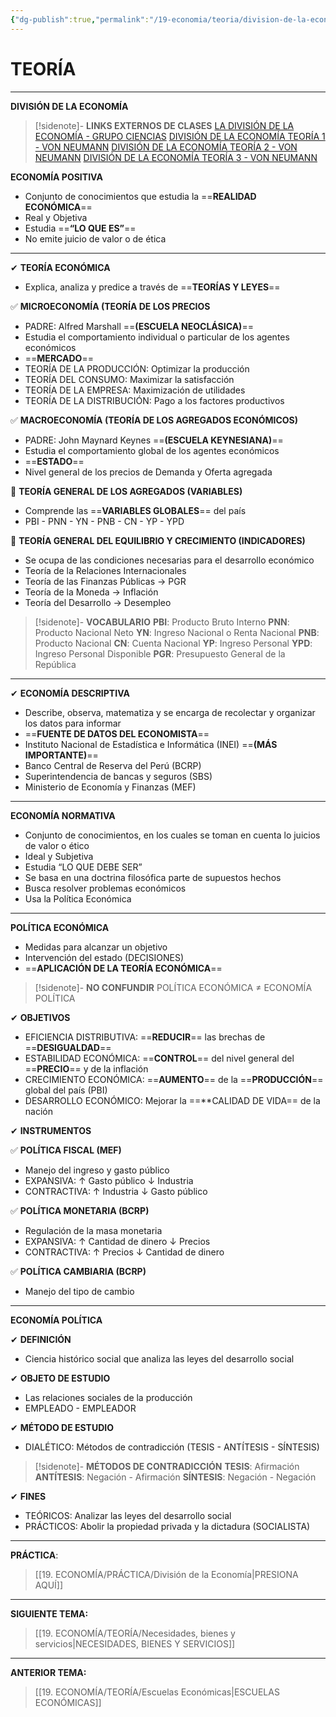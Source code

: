 ```yaml
---
{"dg-publish":true,"permalink":"/19-economia/teoria/division-de-la-economia/","tags":["Economía","Teoría"]}
---
```


# TEORÍA
---
**DIVISIÓN DE LA ECONOMÍA**

>[!sidenote]- **LINKS EXTERNOS DE CLASES** 
>[LA DIVISIÓN DE LA ECONOMÍA - GRUPO CIENCIAS](https://www.youtube.com/watch?v=tywej3u0GXw) 
>[DIVISIÓN DE LA ECONOMÍA TEORÍA 1 - VON NEUMANN](https://www.youtube.com/watch?v=pS3pdPu-jFc) 
>[DIVISIÓN DE LA ECONOMÍA TEORÍA 2 - VON NEUMANN](https://www.youtube.com/watch?v=EopTraLxM70) 
>[DIVISIÓN DE LA ECONOMÍA TEORÍA 3 - VON NEUMANN](https://www.youtube.com/watch?v=32MzaI9gYV0) 

**ECONOMÍA POSITIVA**
- Conjunto de conocimientos que estudia la ==**REALIDAD ECONÓMICA**==
- Real y Objetiva 
- Estudia ==**“LO QUE ES”**==
- No emite juicio de valor o de ética

---
✔ **TEORÍA ECONÓMICA**
- Explica, analiza y predice a través de ==**TEORÍAS Y LEYES**==

✅ **MICROECONOMÍA (TEORÍA DE LOS PRECIOS**
- PADRE: Alfred Marshall ==**(ESCUELA NEOCLÁSICA)**==
- Estudia el comportamiento individual o particular de los agentes económicos
- ==**MERCADO**==
- TEORÍA DE LA PRODUCCIÓN: Optimizar la producción
- TEORÍA DEL CONSUMO: Maximizar la satisfacción
- TEORÍA DE LA EMPRESA: Maximización de utilidades
- TEORÍA DE LA DISTRIBUCIÓN: Pago a los factores productivos 

✅ **MACROECONOMÍA (TEORÍA DE LOS AGREGADOS ECONÓMICOS)**
- PADRE: John Maynard Keynes ==**(ESCUELA KEYNESIANA)**==
-  Estudia el comportamiento global de los agentes económicos
- ==**ESTADO**==
- Nivel general de los precios de Demanda y Oferta agregada

🔹 **TEORÍA GENERAL DE LOS AGREGADOS (VARIABLES)**
- Comprende las ==**VARIABLES GLOBALES**== del país
- PBI - PNN - YN - PNB - CN - YP - YPD

🔹 **TEORÍA GENERAL DEL EQUILIBRIO Y CRECIMIENTO (INDICADORES)**
- Se ocupa de las condiciones necesarias para el desarrollo económico
- Teoría de la Relaciones Internacionales
- Teoría de las Finanzas Públicas → PGR
- Teoría de la Moneda → Inflación 
- Teoría del Desarrollo → Desempleo

>[!sidenote]- **VOCABULARIO**
>**PBI**: Producto Bruto Interno
>**PNN**: Producto Nacional Neto
>**YN**: Ingreso Nacional o Renta Nacional
>**PNB**: Producto Nacional 
>**CN**: Cuenta Nacional
>**YP**: Ingreso Personal
>**YPD**: Ingreso Personal Disponible
>**PGR**: Presupuesto General de la República

---
✔ **ECONOMÍA DESCRIPTIVA**
- Describe, observa, matematiza y se encarga de recolectar y organizar los datos para informar
- ==**FUENTE DE DATOS DEL ECONOMISTA**==
- Instituto Nacional de Estadística e Informática (INEI) ==**(MÁS IMPORTANTE)**==
- Banco Central de Reserva del Perú (BCRP)
- Superintendencia de bancas y seguros (SBS)
- Ministerio de Economía y Finanzas (MEF)

---
**ECONOMÍA NORMATIVA**
- Conjunto de conocimientos, en los cuales se toman en cuenta lo juicios de valor o ético 
- Ideal y Subjetiva
- Estudia “LO QUE DEBE SER”
- Se basa en una doctrina filosófica parte de supuestos hechos
- Busca resolver problemas económicos
- Usa la Política Económica

---
**POLÍTICA ECONÓMICA**
- Medidas para alcanzar un objetivo
- Intervención del estado (DECISIONES)
- ==**APLICACIÓN DE LA TEORÍA ECONÓMICA**==

>[!sidenote]- **NO CONFUNDIR**
>POLÍTICA ECONÓMICA ≠ ECONOMÍA POLÍTICA
>

✔ **OBJETIVOS**
- EFICIENCIA DISTRIBUTIVA: ==**REDUCIR**== las brechas de ==**DESIGUALDAD**==
- ESTABILIDAD ECONÓMICA: ==**CONTROL**== del nivel general del ==**PRECIO**== y de la inflación
- CRECIMIENTO ECONÓMICA: ==**AUMENTO**== de la ==**PRODUCCIÓN**== global del país (PBI)
- DESARROLLO ECONÓMICO: Mejorar la ==**CALIDAD DE VIDA== de la nación

✔ **INSTRUMENTOS**

✅ **POLÍTICA FISCAL (MEF)**
- Manejo del ingreso y gasto público
- EXPANSIVA:  ↑ Gasto público ↓ Industria
- CONTRACTIVA: ↑ Industria ↓ Gasto público

✅ **POLÍTICA MONETARIA (BCRP)**
- Regulación de la masa monetaria
- EXPANSIVA: ↑ Cantidad de dinero ↓ Precios
- CONTRACTIVA: ↑ Precios ↓ Cantidad de dinero

✅ **POLÍTICA CAMBIARIA (BCRP)**
- Manejo del tipo de cambio

---
**ECONOMÍA POLÍTICA**

✔ **DEFINICIÓN**
- Ciencia histórico social que analiza las leyes del desarrollo social 

✔ **OBJETO DE ESTUDIO**
- Las relaciones sociales de la producción
- EMPLEADO - EMPLEADOR

✔ **MÉTODO DE ESTUDIO**
- DIALÉTICO: Métodos de contradicción (TESIS - ANTÍTESIS - SÍNTESIS)

>[!sidenote]- **MÉTODOS DE CONTRADICCIÓN**
>**TESIS**: Afirmación
>**ANTÍTESIS**: Negación - Afirmación
>**SÍNTESIS**: Negación - Negación
>

✔ **FINES**
- TEÓRICOS: Analizar las leyes del desarrollo social
- PRÁCTICOS: Abolir la propiedad privada y la dictadura (SOCIALISTA)

---
**PRÁCTICA**:
>[[19. ECONOMÍA/PRÁCTICA/División de la Economía\|PRESIONA AQUÍ]]

---
**SIGUIENTE TEMA:**
>[[19. ECONOMÍA/TEORÍA/Necesidades, bienes y servicios\|NECESIDADES, BIENES Y SERVICIOS]]

---
**ANTERIOR TEMA:**
>[[19. ECONOMÍA/TEORÍA/Escuelas Económicas\|ESCUELAS ECONÓMICAS]]



